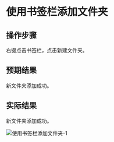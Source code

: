 # 使用书签栏添加文件夹

## 操作步骤

右键点击书签栏，点击新建文件夹。

## 预期结果

新文件夹添加成功。

## 实际结果

新文件夹添加成功。

![使用书签栏添加文件夹-1](../img/使用书签栏添加文件夹-1.png)